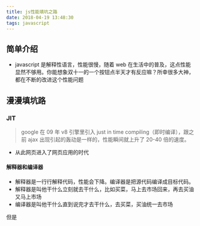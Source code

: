```yaml
---
title: js性能填坑之路
date: 2018-04-19 13:48:30
tags: javascript
---
```


## 简单介绍

* javascript 是解释性语言，性能很慢，随着 web 在生活中的普及，这点性能显然不够用。你能想象双十一的一个按钮点半天才有反应嘛？所幸很多大神，都在不断的改进这个性能问题

## 漫漫填坑路

### JIT

> google 在 09 年 v8 引擎里引入 just in time compiling（即时编译），跟之前 ajax 出现引起的轰动是一样的，性能瞬间就上升了 20-40 倍的速度。

* 从此网页进入了网页应用的时代

#### 解释器和编译器

* 解释器是一行行解释代码，性能会下降。编译器是把源代码编译成目标代码。
* 解释器是叫他干什么立刻就去干什么，比如买菜，马上去市场回来，再去买油又马上市场
* 编译器是叫他干什么直到说完才去干什么，去买菜，买油统一去市场

但是
